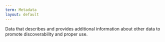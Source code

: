 ```yaml
---
term: Metadata
layout: default
---
```

Data that describes and provides additional information about other data to promote discoverability and proper use.
